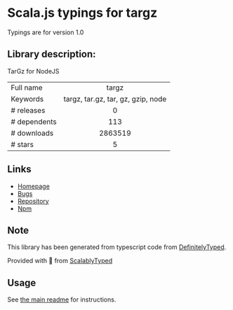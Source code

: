 
# Scala.js typings for targz

Typings are for version 1.0

## Library description:
TarGz for NodeJS

|                    |                 |
| ------------------ | :-------------: |
| Full name          | targz |
| Keywords           | targz, tar.gz, tar, gz, gzip, node |
| # releases         | 0 |
| # dependents       | 113 |
| # downloads        | 2863519 |
| # stars            | 5 |

## Links
- [Homepage](https://github.com/miskun/targz#readme)
- [Bugs](https://github.com/miskun/targz/issues)
- [Repository](https://github.com/miskun/targz)
- [Npm](https://www.npmjs.com/package/targz)
    


## Note
This library has been generated from typescript code from [DefinitelyTyped](https://definitelytyped.org).

Provided with :purple_heart: from [ScalablyTyped](https://github.com/oyvindberg/ScalablyTyped)

## Usage
See [the main readme](../../readme.md) for instructions.


